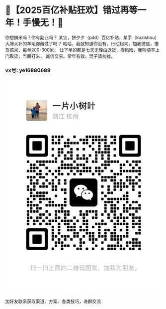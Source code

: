 # 🚨【2025百亿补贴狂欢】错过再等一年！手慢无！🚨

你想搞米吗？你有副业吗？
某宝，拼夕夕（pdd）百亿补贴，某手（kuaishou）大牌大补的羊毛你薅过了吗？
哈哈，我就知道你没有，行动起来，加我微信，撸货搞米，每单200-300米，
让下单的都是七天无理由退货，零风险，我叫顺丰上门取货，当面打米，
诚信交易，常年有效，混子请勿扰。

### vx号: ye16880688 

![](我的微信二维码.jpg)

加好友联系获取渠道、方案、各类技巧，进群交流

